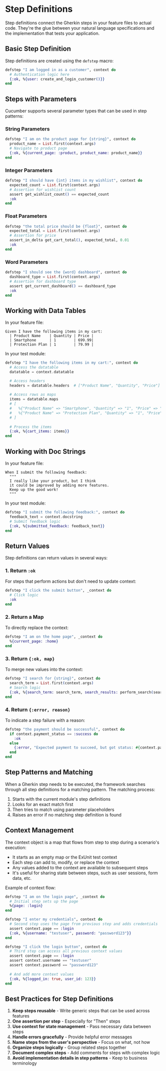 # Step Definitions

Step definitions connect the Gherkin steps in your feature files to actual code. They're the glue between your natural language specifications and the implementation that tests your application.

## Basic Step Definition

Step definitions are created using the `defstep` macro:

```elixir
defstep "I am logged in as a customer", context do
  # Authentication logic here
  {:ok, %{user: create_and_login_customer()}}
end
```

## Steps with Parameters

Cucumber supports several parameter types that can be used in step patterns:

### String Parameters

```elixir
defstep "I am on the product page for {string}", context do
  product_name = List.first(context.args)
  # Navigate to product page
  {:ok, %{current_page: :product, product_name: product_name}}
end
```

### Integer Parameters

```elixir
defstep "I should have {int} items in my wishlist", context do
  expected_count = List.first(context.args)
  # Assertion for wishlist count
  assert get_wishlist_count() == expected_count
  :ok
end
```

### Float Parameters

```elixir
defstep "the total price should be {float}", context do
  expected_total = List.first(context.args)
  # Assertion for price
  assert_in_delta get_cart_total(), expected_total, 0.01
  :ok
end
```

### Word Parameters

```elixir
defstep "I should see the {word} dashboard", context do
  dashboard_type = List.first(context.args)
  # Assertion for dashboard type
  assert get_current_dashboard() == dashboard_type
  :ok
end
```

## Working with Data Tables

In your feature file:
```gherkin
Given I have the following items in my cart:
  | Product Name    | Quantity | Price |
  | Smartphone      | 1        | 699.99|
  | Protection Plan | 1        | 79.99 |
```

In your test module:
```elixir
defstep "I have the following items in my cart:", context do
  # Access the datatable
  datatable = context.datatable

  # Access headers
  headers = datatable.headers  # ["Product Name", "Quantity", "Price"]
  
  # Access rows as maps
  items = datatable.maps
  # [
  #   %{"Product Name" => "Smartphone", "Quantity" => "1", "Price" => "699.99"},
  #   %{"Product Name" => "Protection Plan", "Quantity" => "1", "Price" => "79.99"}
  # ]
  
  # Process the items
  {:ok, %{cart_items: items}}
end
```

## Working with Doc Strings

In your feature file:
```gherkin
When I submit the following feedback:
  """
  I really like your product, but I think
  it could be improved by adding more features.
  Keep up the good work!
  """
```

In your test module:
```elixir
defstep "I submit the following feedback:", context do
  feedback_text = context.docstring
  # Submit feedback logic
  {:ok, %{submitted_feedback: feedback_text}}
end
```

## Return Values

Step definitions can return values in several ways:

### 1. Return `:ok`

For steps that perform actions but don't need to update context:

```elixir
defstep "I click the submit button", _context do
  # Click logic
  :ok
end
```

### 2. Return a Map

To directly replace the context:

```elixir
defstep "I am on the home page", _context do
  %{current_page: :home}
end
```

### 3. Return `{:ok, map}`

To merge new values into the context:

```elixir
defstep "I search for {string}", context do
  search_term = List.first(context.args)
  # Search logic
  {:ok, %{search_term: search_term, search_results: perform_search(search_term)}}
end
```

### 4. Return `{:error, reason}`

To indicate a step failure with a reason:

```elixir
defstep "the payment should be successful", context do
  if context.payment_status == :success do
    :ok
  else
    {:error, "Expected payment to succeed, but got status: #{context.payment_status}"}
  end
end
```

## Step Patterns and Matching

When a Gherkin step needs to be executed, the framework searches through all step definitions for a matching pattern. The matching process:

1. Starts with the current module's step definitions
2. Looks for an exact match first
3. Then tries to match using parameter placeholders
4. Raises an error if no matching step definition is found

## Context Management

The context object is a map that flows from step to step during a scenario's execution:

- It starts as an empty map or the ExUnit test context
- Each step can add to, modify, or replace the context
- Any values added to the context are available to subsequent steps
- It's useful for sharing state between steps, such as user sessions, form data, etc.

Example of context flow:

```elixir
defstep "I am on the login page", _context do
  # Initial step sets up the page
  %{page: :login}
end

defstep "I enter my credentials", context do
  # Second step uses the page from previous step and adds credentials
  assert context.page == :login
  {:ok, %{username: "testuser", password: "password123"}}
end

defstep "I click the login button", context do
  # Third step can access all previous context values
  assert context.page == :login
  assert context.username == "testuser" 
  assert context.password == "password123"
  
  # And add more context values
  {:ok, %{logged_in: true, user_id: 123}}
end
```

## Best Practices for Step Definitions

1. **Keep steps reusable** - Write generic steps that can be used across features
2. **One assertion per step** - Especially for "Then" steps
3. **Use context for state management** - Pass necessary data between steps
4. **Handle errors gracefully** - Provide helpful error messages
5. **Name steps from the user's perspective** - Focus on what, not how
6. **Organize steps logically** - Group related steps together
7. **Document complex steps** - Add comments for steps with complex logic
8. **Avoid implementation details in step patterns** - Keep to business terminology
